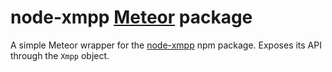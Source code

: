 # node-xmpp [Meteor](https://meteor.com) package

A simple Meteor wrapper for the [node-xmpp](https://github.com/node-xmpp/node-xmpp) npm package. Exposes its API through the `Xmpp` object.